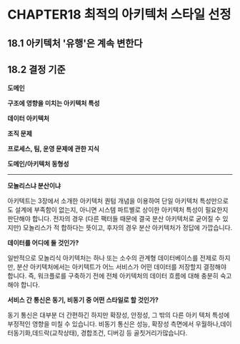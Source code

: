 # CHAPTER18 최적의 아키텍처 스타일 선정

## 18.1 아키텍처 '유행'은 계속 변한다

## 18.2 결정 기준

**도메인**

**구조에 영향을 미치는 아키텍처 특성**

**데이터 아키텍처**

**조직 문제**

**프로세스, 팀, 운영 문제에 관한 지식**

**도메인/아키텍처 동형성**

---

**모놀리스냐 분산이냐**

아키텍트는 3장에서 소개한 아키텍처 퀀텀 개념을 이용하여 단일 아키텍처 특성만으로도 설계에 부족함이 없는지, 아니면 시스템 파트별로 상이한 아키텍처 특성이 필요한지 판단해야 합니다. 전자의 경우 (다른 팩터들 때문에 결국 분산 아키텍처로 굳어질 수 있지만) 모놀리스가 적 합하다는 뜻이고, 후자의 경우 분산 아키텍처가 정답에 가깝습니다.

**데이터를 어디에 둘 것인가?**

일반적으로 모놀리식 아키텍처는 하나 또는 소수의 관계형 데이터베이스를 전제로 하지만, 분산 아키텍처에서는 아키텍트가 어느 서비스가 어떤 데이터를 저장할지 결정해야 합니다. 즉, 워크플로를 구축하기 전에 전체 아키텍처의 데이터 흐름에 대해 충분히 숙고해야 합니다.

**서비스 간 통신은 동기, 비동기 중 어떤 스타일로 할 것인가?**

동기 통신은 대부분 더 간편하긴 하지만 확장성, 안정성, 그 밖의 다른 아키 텍처 특성에 부정적인 영향을 미칠 수 있습니다. 비동기 통신은 성능, 확장성 측면에서 우월하나,데이터동기화,데드락(교착상태), 경합조건, 디버깅 등 골칫거리가많습니다.


